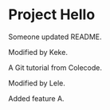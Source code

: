 # Project Hello

Someone updated README.

Modified by Keke.

A Git tutorial from Colecode.

Modified by Lele.

Added feature A.